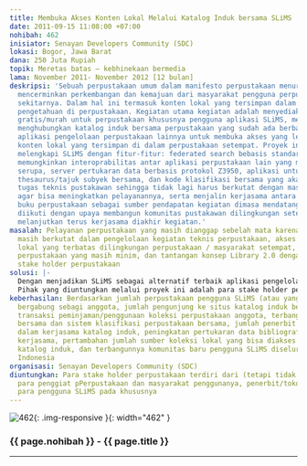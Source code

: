 ```yaml
---
title: Membuka Akses Konten Lokal Melalui Katalog Induk bersama SLiMS
date: 2011-09-15 11:08:00 +07:00
nohibah: 462
inisiator: Senayan Developers Community (SDC)
lokasi: Bogor, Jawa Barat
dana: 250 Juta Rupiah
topik: Meretas batas – kebhinekaan bermedia
lama: November 2011- November 2012 [12 bulan]
deskripsi: 'Sebuah perpustakaan umum dalam manifesto perpustakaan menurut Unesco seharusnya
  mencerminkan perkembangan dan kemajuan dari masyarakat pengguna perpustakaan di
  sekitarnya. Dalam hal ini termasuk konten lokal yang tersimpan dalam koleksi sumber
  pengetahuan di perpustakaan. Kegiatan utama kegiatan adalah menyediakan server hosting
  gratis/murah untuk perpustakaan khususnya pengguna aplikasi SLiMS, membangun dan
  menghubungkan katalog induk bersama perpustakaan yang sudah ada berbasis SLiMS maupun
  aplikasi pengelolaan perpustakaan lainnya untuk membuka akses yang lebih luas bagi
  konten lokal yang tersimpan di dalam perpustakaan setempat. Proyek ini juga akan
  melengkapi SLiMS dengan fitur-fitur: federated search bebasis standar OAI-PMH yang
  memungkinkan interoprabilitas antar aplikasi perpustakaan lain yang memiliki standar
  serupa, server pertukaran data berbasis protokol Z3950, aplikasi untuk membangun
  thesaurus/tajuk subyek bersama, dan kode klasifikasi bersama yang akan mempermudah
  tugas teknis pustakawan sehingga tidak lagi harus berkutat dengan masalah teknis
  agar bisa meningkatkan pelayanannya, serta menjalin kerjasama antara penerbit/toko
  buku perpustakaan sebagai sumber pendapatan kegiatan dimasa mendatang. Semua kegiatan
  diikuti dengan upaya membangun komunitas pustakawan dilingkungan setempat untuk
  melanjutkan terus kerjasama diakhir kegiatan.'
masalah: Pelayanan perpustakaan yang masih dianggap sebelah mata karena pustakawan
  masih berkutat dalam pengelolaan kegiatan teknis perpustakaan, akses terhadap koleksi
  lokal yang terbatas dilingkungan perpustakaan / masyarakat setempat, kerjasama antar
  perpustakaan yang masih minim, dan tantangan konsep Library 2.0 dengan melibatkan
  stake holder perpustakaan
solusi: |-
  Dengan menjadikan SLiMS sebagai alternatif terbaik aplikasi pengelolaan perpustakaan yang siap pakai lengkap dengan fitur-fitur yang mempermudah kerja teknis pustakawan, melengkapi SLiMS dengan standar-standar pertukaran data dan fitur yang memungkinkan pengguna berinterkasi aktif melalui media web, menyediakan layanan hosting gratis untuk membangun katalog online perpustakaan serta berbagi data katalog lewat jaringan katalog induk perpustakaan berbasis SLiMS, membangun komunitas pustakawan pengguna SLiMS sebagi wadah komunikasi dan kerjasama untuk meningkatkan kemampuan pustakawan, membangun tajuk induk/thesaurus bersama dan indeks relatif notasi klasifikasi bersama, dan membangun kerjasama dengan penerbit/percetakan sebagai bagian dari para pemangku.
  Pihak yang diuntungkan melalui proyek ini adalah para stake holder perpustakaan terdiri dari (tetapi tidak terbatas pada) para penggiat pPerpustakaan dan masyarakat penggunanya, penerbit/toko buku, dan para pengguna SLiMS pada khususnya
keberhasilan: Berdasarkan jumlah perpustakaan pengguna SLiMS (atau yang lain) yang
  bergabung sebagi anggota, jumlah pengunjung ke situs katalog induk bersama, peningkatan
  transaksi peminjaman/penggunaan koleksi perpustakaan anggota, terbangunnya thesaurus
  bersama dan sistem klasifikasi perpustakaan bersama, jumlah penerbit yang ikut bergabung
  dalam kerjasama katalog induk, peningkatan pertukaran data bibliografi melalui server
  kerjasama, pertambahan jumlah sumber koleksi lokal yang bisa diakses lewat server
  katalog induk, dan terbangunnya komunitas baru pengguna SLiMS diseluruh wilayah
  Indonesia
organisasi: Senayan Developers Community (SDC)
diuntungkan: Para stake holder perpustakaan terdiri dari (tetapi tidak terbatas pada)
  para penggiat pPerpustakaan dan masyarakat penggunanya, penerbit/toko buku, dan
  para pengguna SLiMS pada khususnya
---
```


![462](/static/img/hibahcmb/462.png){: .img-responsive }{: width="462" }

### {{ page.nohibah }} - {{ page.title }}

---
